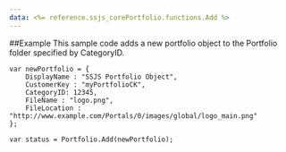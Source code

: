 ```yaml
---
data: <%= reference.ssjs_corePortfolio.functions.Add %>
---
```


##Example
This sample code adds a new portfolio object to the Portfolio folder specified by CategoryID.
```
var newPortfolio = {
    DisplayName : "SSJS Portfolio Object",
    CustomerKey : "myPortfolioCK",
    CategoryID: 12345,
    FileName : "logo.png",
    FileLocation : "http://www.example.com/Portals/0/images/global/logo_main.png"
};

var status = Portfolio.Add(newPortfolio);
```
